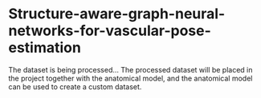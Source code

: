 # Structure-aware-graph-neural-networks-for-vascular-pose-estimation
The dataset is being processed...
The processed dataset will be placed in the project together with the anatomical model, and the anatomical model can be used to create a custom dataset.
